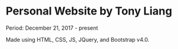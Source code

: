 # Personal Website by Tony Liang

Period: December 21, 2017 - present

Made using HTML, CSS, JS, JQuery, and Bootstrap v4.0.